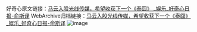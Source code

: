 好奇心原文链接：[马云入股光线传媒，希望收获下一个《泰囧》 _娱乐_好奇心日报-俞斯译](https://www.qdaily.com/articles/7083.html)
WebArchive归档链接：[马云入股光线传媒，希望收获下一个《泰囧》 _娱乐_好奇心日报-俞斯译](http://web.archive.org/web/20160808171131/http://www.qdaily.com/articles/7083.html)
![image](http://ww3.sinaimg.cn/large/007d5XDply1g3wbhvjbwmj30u02td1kx)